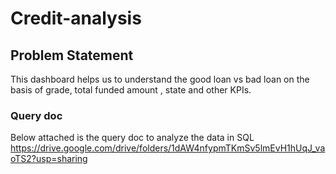 # Credit-analysis

## Problem Statement

This dashboard helps us to understand the good loan vs bad loan on the basis of grade, total funded amount , state and other KPIs.

### Query doc
Below attached is the query doc to analyze the data in SQL
https://drive.google.com/drive/folders/1dAW4nfypmTKmSv5lmEvH1hUqJ_vaoTS2?usp=sharing
